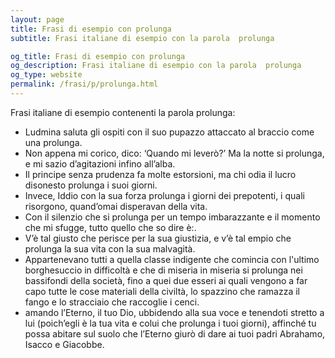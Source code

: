 ```yaml
---
layout: page
title: Frasi di esempio con prolunga 
subtitle: Frasi italiane di esempio con la parola  prolunga

og_title: Frasi di esempio con prolunga 
og_description: Frasi italiane di esempio con la parola  prolunga
og_type: website
permalink: /frasi/p/prolunga.html
---
```


Frasi italiane di esempio contenenti la parola prolunga:


- Ludmina saluta gli ospiti con il suo pupazzo attaccato al braccio come una prolunga.
- Non appena mi corico, dico: ‘Quando mi leverò?’ Ma la notte si prolunga, e mi sazio d’agitazioni infino all’alba.
- Il principe senza prudenza fa molte estorsioni, ma chi odia il lucro disonesto prolunga i suoi giorni.
- Invece, Iddio con la sua forza prolunga i giorni dei prepotenti, i quali risorgono, quand’omai disperavan della vita.
- Con il silenzio che si prolunga per un tempo imbarazzante e il momento che mi sfugge, tutto quello che so dire è:.
- V’è tal giusto che perisce per la sua giustizia, e v’è tal empio che prolunga la sua vita con la sua malvagità.
- Appartenevano tutti a quella classe indigente che comincia con l'ultimo borghesuccio in difficoltà e che di miseria in miseria si prolunga nei bassifondi della società, fino a quei due esseri ai quali vengono a far capo tutte le cose materiali della civiltà, lo spazzino che ramazza il fango e lo stracciaio che raccoglie i cenci.
- amando l’Eterno, il tuo Dio, ubbidendo alla sua voce e tenendoti stretto a lui (poich’egli è la tua vita e colui che prolunga i tuoi giorni), affinché tu possa abitare sul suolo che l’Eterno giurò di dare ai tuoi padri Abrahamo, Isacco e Giacobbe.

